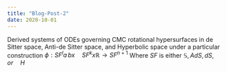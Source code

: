 ```yaml
---
title: "Blog-Post-2"
date: 2020-10-01
---
```


Derived systems of ODEs governing CMC rotational hypersurfaces in de Sitter space, Anti-de Sitter space, and Hyperbolic space under a particular construction $\phi: SF^l a\,b x \quad SF^k  x  \mathbb{R}\to SF^{n+1}$
Where $SF$ is either $\mathbb{S}, AdS, dS, or \quad H$
